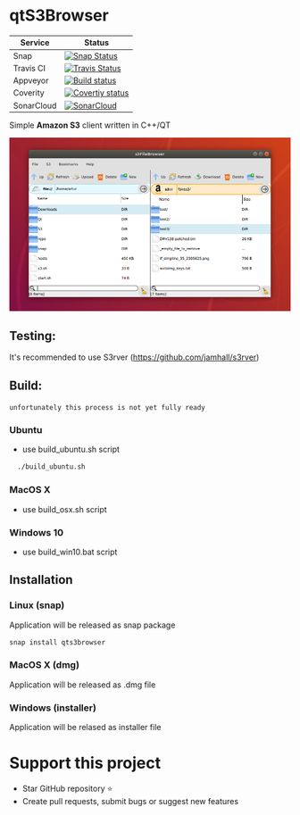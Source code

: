 # qtS3Browser
| Service | Status                                         |
| ------- | ---------------------------------------------- |
| Snap | [![Snap Status](https://build.snapcraft.io/badge/arturfog/qtS3Browser.svg)](https://build.snapcraft.io/user/arturfog/qtS3Browser) |
| Travis CI | [![Travis Status](https://travis-ci.org/arturfog/qtS3Browser.svg?branch=master)](https://travis-ci.org/arturfog/qtS3Browser#) |
| Appveyor | [![Build status](https://ci.appveyor.com/api/projects/status/niv2eo6816w73tp9?svg=true)](https://ci.appveyor.com/project/arturfog/qts3browser) |
| Coverity | [![Covertiy status](https://scan.coverity.com/projects/16944/badge.svg)](https://scan.coverity.com/projects/arturfog-qts3browser) |
| SonarCloud | [![SonarCloud](https://sonarcloud.io/api/project_badges/measure?project=arturfog_qtS3Browser&metric=alert_status)](https://sonarcloud.io/dashboard?id=arturfog_qtS3Browser) |

Simple **Amazon S3** client written in C++/QT

![Main Window](https://github.com/arturfog/qtS3Browser/raw/master/assets/app_main.png)

## Testing:

It's recommended to use S3rver (https://github.com/jamhall/s3rver)

## Build:

`unfortunately this process is not yet fully ready`

### Ubuntu
- use build_ubuntu.sh script
```sh
  ./build_ubuntu.sh
```

### MacOS X 
- use build_osx.sh script

### Windows 10
- use build_win10.bat script

## Installation

### Linux (snap)
Application will be released as snap package
```sh
snap install qts3browser
```

### MacOS X (dmg)
Application will be released as .dmg file

### Windows (installer)
Application will be relased as installer file

# Support this project
- Star GitHub repository :star:
- Create pull requests, submit bugs or suggest new features
